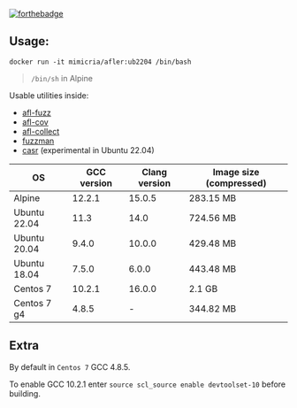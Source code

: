 [![forthebadge](https://forthebadge.com/images/badges/it-works-why.svg)](https://forthebadge.com)

## Usage:
```
docker run -it mimicria/afler:ub2204 /bin/bash
```
> `/bin/sh` in Alpine

Usable utilities inside:
- [afl-fuzz](https://github.com/AFLplusplus/AFLplusplus)
- [afl-cov](https://github.com/mrash/afl-cov)
- [afl-collect](https://gitlab.com/rc0r/afl-utils)
- [fuzzman](https://github.com/fuzzah/fuzzaide)
- [casr](https://github.com/ispras/casr) (experimental in Ubuntu 22.04)

|OS				|GCC version|Clang version	|Image size (compressed)|
|---------------|-----------|---------------|-----------------------|
|Alpine			|12.2.1		|15.0.5			|283.15 MB				|
|Ubuntu 22.04	|11.3		|14.0			|724.56 MB				|
|Ubuntu 20.04	|9.4.0		|10.0.0			|429.48 MB				|
|Ubuntu 18.04	|7.5.0		|6.0.0			|443.48 MB				|
|Centos 7		|10.2.1		|16.0.0			|2.1 GB					|
|Centos 7 g4	|4.8.5		|-				|344.82 MB				|

## Extra
By default in `Centos 7` GCC 4.8.5. 

To enable GCC 10.2.1 enter `source scl_source enable devtoolset-10` before building.
